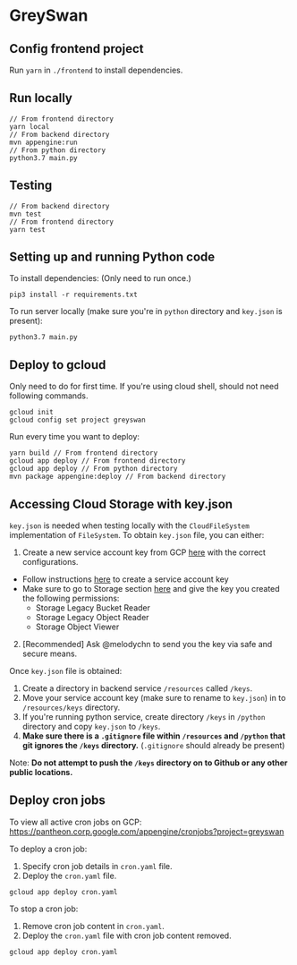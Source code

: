 # GreySwan

## Config frontend project
Run `yarn` in `./frontend` to install dependencies.

## Run locally
```
// From frontend directory
yarn local
// From backend directory
mvn appengine:run
// From python directory
python3.7 main.py
```

## Testing
```
// From backend directory
mvn test
// From frontend directory
yarn test
```

## Setting up and running Python code
To install dependencies: (Only need to run once.)
```
pip3 install -r requirements.txt
```
To run server locally (make sure you're in `python` directory and `key.json` is present):
```
python3.7 main.py
```

## Deploy to gcloud
Only need to do for first time. If you're using cloud shell, should not need following commands.
```
gcloud init
gcloud config set project greyswan
```
Run every time you want to deploy:
```
yarn build // From frontend directory
gcloud app deploy // From frontend directory
gcloud app deploy // From python directory
mvn package appengine:deploy // From backend directory
```

## Accessing Cloud Storage with key.json
`key.json` is needed when testing locally with the `CloudFileSystem` implementation of `FileSystem`.
To obtain `key.json` file, you can either:
1) Create a new service account key from GCP [here](https://pantheon.corp.google.com/iam-admin/serviceaccounts?project=greyswan) with the correct configurations. 
- Follow instructions [here](https://cloud.google.com/iam/docs/creating-managing-service-account-keys) to create a service account key 
- Make sure to go to Storage section [here](https://pantheon.corp.google.com/storage/browser/greyswan.appspot.com;tab=permissions?forceOnBucketsSortingFiltering=false&project=greyswan&prefix=) and give the key you created the following permissions: 
  - Storage Legacy Bucket Reader
  - Storage Legacy Object Reader
  - Storage Object Viewer
2) [Recommended] Ask @melodychn to send you the key via safe and secure means. 

Once `key.json` file is obtained:
1) Create a directory in backend service `/resources` called `/keys`.
2) Move your service account key (make sure to rename to `key.json`) in to `/resources/keys` directory.
3) If you're running python service, create directory `/keys` in `/python` directory and copy `key.json` to `/keys`.
4) **Make sure there is a `.gitignore` file within `/resources` and `/python` that git ignores the `/keys` directory.** (`.gitignore` should already be present)

Note: **Do not attempt to push the `/keys` directory on to Github or any other public locations.**


## Deploy cron jobs
To view all active cron jobs on GCP: https://pantheon.corp.google.com/appengine/cronjobs?project=greyswan

To deploy a cron job:
1) Specify cron job details in `cron.yaml` file. 
2) Deploy the `cron.yaml` file. 
```
gcloud app deploy cron.yaml
```
To stop a cron job:
1) Remove cron job content in `cron.yaml`. 
2) Deploy the `cron.yaml` file with cron job content removed. 
```
gcloud app deploy cron.yaml
```
